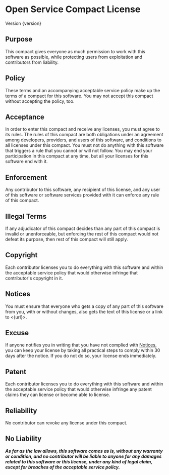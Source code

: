 # Open Service Compact License
Version {version}

## Purpose
This compact gives everyone as much permission to work with this software as possible, while protecting users from exploitation and contributors from liability.

## Policy
These terms and an accompanying acceptable service policy make up the terms of a compact for this software.  You may not accept this compact without accepting the policy, too.

## Acceptance
In order to enter this compact and receive any licenses, you must agree to its rules.  The rules of this compact are both obligations under an agreement among developers, providers, and users of this software, and conditions to all licenses under this compact.  You must not do anything with this software that triggers a rule that you cannot or will not follow.  You may end your participation in this compact at any time, but all your licenses for this software end with it.

## Enforcement
Any contributor to this software, any recipient of this license, and any user of this software or software services provided with it can enforce any rule of this compact.

## Illegal Terms
If any adjudicator of this compact decides than any part of this compact is invalid or unenforceable, but enforcing the rest of this compact would not defeat its purpose, then rest of this compact will still apply.

## Copyright
Each contributor licenses you to do everything with this software and within the acceptable service policy that would otherwise infringe that contributor's copyright in it.

## Notices
You must ensure that everyone who gets a copy of any part of this software from you, with or without changes, also gets the text of this license or a link to <{url}>.

## Excuse
If anyone notifies you in writing that you have not complied with [Notices](#notices), you can keep your license by taking all practical steps to comply within 30 days after the notice.  If you do not do so, your license ends immediately.

## Patent
Each contributor licenses you to do everything with this software and within the acceptable service policy that would otherwise infringe any patent claims they can license or become able to license.

## Reliability
No contributor can revoke any license under this compact.

## No Liability
***As far as the law allows, this software comes as is, without any warranty or condition, and no contributor will be liable to anyone for any damages related to this software or this license, under any kind of legal claim, except for breaches of the acceptable service policy.***